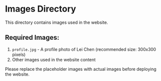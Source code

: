 # Images Directory

This directory contains images used in the website.

## Required Images:

1. `profile.jpg` - A profile photo of Lei Chen (recommended size: 300x300 pixels)
2. Other images used in the website content

Please replace the placeholder images with actual images before deploying the website.
